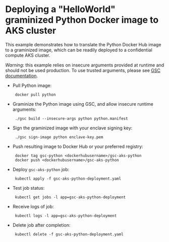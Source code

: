 # Deploying a "HelloWorld" graminized Python Docker image to AKS cluster

This example demonstrates how to translate the Python Docker Hub image to a
graminized image, which can be readily deployed to a confidential compute AKS
cluster.

*Warning:* this example relies on insecure arguments provided at runtime and
should not be used production. To use trusted arguments, please see
[GSC documentation](https://gramine.readthedocs.io/projects/gsc).

- Pull Python image:

       docker pull python

- Graminize the Python image using GSC, and allow insecure runtime arguments:

       ./gsc build --insecure-args python python.manifest

- Sign the graminized image with your enclave signing key:

       ./gsc sign-image python enclave-key.pem

- Push resulting image to Docker Hub or your preferred registry:

       docker tag gsc-python <dockerhubusername>/gsc-aks-python
       docker push <dockerhubusername>/gsc-aks-python

- Deploy `gsc-aks-python` job:

       kubectl apply -f gsc-aks-python-deployment.yaml

- Test job status:

       kubectl get jobs -l app=gsc-aks-python-deployment

- Receive logs of job:

       kubectl logs -l app=gsc-aks-python-deployment

- Delete job after completion:

       kubectl delete -f gsc-aks-python-deployment.yaml
